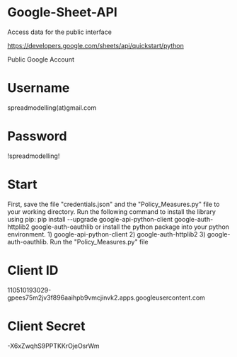 # Google-Sheet-API
Access data for the public interface

https://developers.google.com/sheets/api/quickstart/python

Public Google Account

# Username
spreadmodelling(at)gmail.com

# Password
!spreadmodelling!

# Start
First, save the file "credentials.json" and the "Policy_Measures.py" file to your working directory. Run the following command to install the library using pip: pip install --upgrade google-api-python-client google-auth-httplib2 google-auth-oauthlib or install the python package into your python environment. 1) google-api-python-client 2) google-auth-httplib2 3) google-auth-oauthlib. Run the "Policy_Measures.py" file

# Client ID
110510193029-gpees75m2jv3f896aaihpb9vmcjinvk2.apps.googleusercontent.com

# Client Secret
-X6xZwqhS9PPTKKrOjeOsrWm
